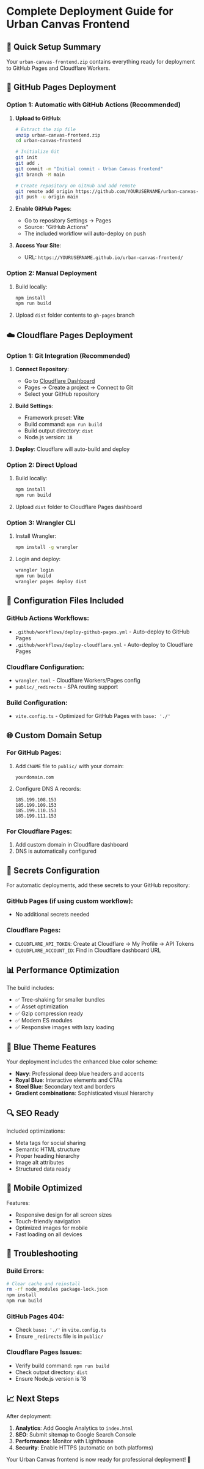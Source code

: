 # Complete Deployment Guide for Urban Canvas Frontend

## 🎯 Quick Setup Summary

Your `urban-canvas-frontend.zip` contains everything ready for deployment to GitHub Pages and Cloudflare Workers.

## 🚀 GitHub Pages Deployment

### Option 1: Automatic with GitHub Actions (Recommended)
1. **Upload to GitHub**:
   ```bash
   # Extract the zip file
   unzip urban-canvas-frontend.zip
   cd urban-canvas-frontend
   
   # Initialize Git
   git init
   git add .
   git commit -m "Initial commit - Urban Canvas frontend"
   git branch -M main
   
   # Create repository on GitHub and add remote
   git remote add origin https://github.com/YOURUSERNAME/urban-canvas-frontend.git
   git push -u origin main
   ```

2. **Enable GitHub Pages**:
   - Go to repository Settings → Pages
   - Source: "GitHub Actions"
   - The included workflow will auto-deploy on push

3. **Access Your Site**:
   - URL: `https://YOURUSERNAME.github.io/urban-canvas-frontend/`

### Option 2: Manual Deployment
1. Build locally:
   ```bash
   npm install
   npm run build
   ```
2. Upload `dist` folder contents to `gh-pages` branch

## ☁️ Cloudflare Pages Deployment

### Option 1: Git Integration (Recommended)
1. **Connect Repository**:
   - Go to [Cloudflare Dashboard](https://dash.cloudflare.com)
   - Pages → Create a project → Connect to Git
   - Select your GitHub repository

2. **Build Settings**:
   - Framework preset: **Vite**
   - Build command: `npm run build`
   - Build output directory: `dist`
   - Node.js version: `18`

3. **Deploy**: Cloudflare will auto-build and deploy

### Option 2: Direct Upload
1. Build locally:
   ```bash
   npm install
   npm run build
   ```
2. Upload `dist` folder to Cloudflare Pages dashboard

### Option 3: Wrangler CLI
1. Install Wrangler:
   ```bash
   npm install -g wrangler
   ```
2. Login and deploy:
   ```bash
   wrangler login
   npm run build
   wrangler pages deploy dist
   ```

## 🔧 Configuration Files Included

### GitHub Actions Workflows:
- `.github/workflows/deploy-github-pages.yml` - Auto-deploy to GitHub Pages
- `.github/workflows/deploy-cloudflare.yml` - Auto-deploy to Cloudflare Pages

### Cloudflare Configuration:
- `wrangler.toml` - Cloudflare Workers/Pages config
- `public/_redirects` - SPA routing support

### Build Configuration:
- `vite.config.ts` - Optimized for GitHub Pages with `base: './'`

## 🌐 Custom Domain Setup

### For GitHub Pages:
1. Add `CNAME` file to `public/` with your domain:
   ```
   yourdomain.com
   ```
2. Configure DNS A records:
   ```
   185.199.108.153
   185.199.109.153  
   185.199.110.153
   185.199.111.153
   ```

### For Cloudflare Pages:
1. Add custom domain in Cloudflare dashboard
2. DNS is automatically configured

## 🔐 Secrets Configuration

For automatic deployments, add these secrets to your GitHub repository:

### GitHub Pages (if using custom workflow):
- No additional secrets needed

### Cloudflare Pages:
- `CLOUDFLARE_API_TOKEN`: Create at Cloudflare → My Profile → API Tokens
- `CLOUDFLARE_ACCOUNT_ID`: Find in Cloudflare dashboard URL

## 📊 Performance Optimization

The build includes:
- ✅ Tree-shaking for smaller bundles
- ✅ Asset optimization
- ✅ Gzip compression ready
- ✅ Modern ES modules
- ✅ Responsive images with lazy loading

## 🎨 Blue Theme Features

Your deployment includes the enhanced blue color scheme:
- **Navy**: Professional deep blue headers and accents
- **Royal Blue**: Interactive elements and CTAs  
- **Steel Blue**: Secondary text and borders
- **Gradient combinations**: Sophisticated visual hierarchy

## 🔍 SEO Ready

Included optimizations:
- Meta tags for social sharing
- Semantic HTML structure
- Proper heading hierarchy
- Image alt attributes
- Structured data ready

## 📱 Mobile Optimized

Features:
- Responsive design for all screen sizes
- Touch-friendly navigation
- Optimized images for mobile
- Fast loading on all devices

## 🚨 Troubleshooting

### Build Errors:
```bash
# Clear cache and reinstall
rm -rf node_modules package-lock.json
npm install
npm run build
```

### GitHub Pages 404:
- Check `base: './'` in `vite.config.ts`
- Ensure `_redirects` file is in `public/`

### Cloudflare Pages Issues:
- Verify build command: `npm run build`
- Check output directory: `dist`
- Ensure Node.js version is 18

## 📈 Next Steps

After deployment:
1. **Analytics**: Add Google Analytics to `index.html`
2. **SEO**: Submit sitemap to Google Search Console
3. **Performance**: Monitor with Lighthouse
4. **Security**: Enable HTTPS (automatic on both platforms)

Your Urban Canvas frontend is now ready for professional deployment! 🎉